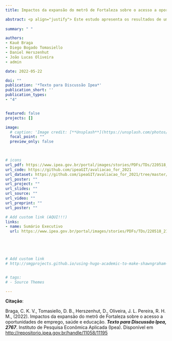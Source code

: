 ```yaml
---
title: Impactos da expansão do metrô de Fortaleza sobre o acesso a oportunidades de emprego, saúde e educação

abstract: <p align="justify"> Este estudo apresenta os resultados de uma avaliação ex-ante do impacto da Linha Leste do metrô de Fortaleza no acesso da população a oportunidades de emprego, saúde e educação. Para isso, analisamos como a quantidade de empregos, estabelecimentos de saúde e escolas acessíveis por transporte público deverá mudar com a implantação da nova Linha Leste do metrô e as demais alterações previstas no Plano de Acessibilidade Sustentável de Fortaleza (Pasfor). Os resultados indicam que, isoladamente, os investimentos no sistema de trilhos poderiam aumentar em média de 3,1% a 5,6% a quantidade de empregos, escolas e serviços de saúde acessíveis por transporte público. No entanto, a redução planejada na oferta dos serviços de ônibus deverá comprometer o potencial impacto positivo que seria obtido com a expansão do metrô. Com isso, estima-se que haveria uma queda de -7,4% a -8,1% na quantidade de oportunidades acessíveis por transporte público comparado ao ano base de 2019. Via de regra, essa queda será maior nos bairros de renda média e baixa, indicando que as intervenções sobre a rede de transporte público de Fortaleza terão impacto regressivo, aumentando a desigualdade de acesso a oportunidades. O estudo traz importantes lições sobre como projetos de expansão de infraestrutura de transporte precisam ser planejados de maneira coordenada com a operação de sistemas de transporte público para potencializar os benefícios de acessibilidade de políticas de transporte urbano. </p>
  
summary: " "

authors:
- Kauê Braga
- Diego Bogado Tomasiello
- Daniel Herszenhut
- João Lucas Oliveira
- admin

date: 2022-05-22

doi: ""
publication: '*Texto para Discussão Ipea*'
publication_short: ''
publication_types:
- "4"


featured: false
projects: []

image:
  # caption: 'Image credit: [**Unsplash**](https://unsplash.com/photos/jdD8gXaTZsc)'
  focal_point: ""
  preview_only: false


  
# icons
url_pdf: https://www.ipea.gov.br/portal/images/stories/PDFs/TDs/220518_218180_td_2767_web.pdf
url_code: https://github.com/ipeaGIT/avaliacao_for_2021
url_dataset: https://github.com/ipeaGIT/avaliacao_for_2021/tree/master/data
url_poster: ""
url_project: ""
url_slides: ""
url_source: ""
url_video: ""
url_preprint: ""
url_poster: ""

# Add custom link (AQUI!!!)
links:
- name: Sumário Executivo
  url: https://www.ipea.gov.br/portal/images/stories/PDFs/TDs/220518_218180_td_2767_sumex.pdf


  


# Add custom link
# http://smgprojects.github.io/using-hugo-academic-to-make-shawngraham-dot-github-dot-io/


# tags:
# - Source Themes

---
```



__Citação__:

 Braga, C. K. V., Tomasiello, D. B., Herszenhut, D., Oliveira, J. L. Pereira, R. H. M., (2022). Impactos da expansão do metrô de Fortaleza sobre o acesso a oportunidades de emprego, saúde e educação. ***Texto para Discussão Ipea, 2767***. Instituto de Pesquisa Econômica Aplicada (Ipea). Disponível em http://repositorio.ipea.gov.br/handle/11058/11195
